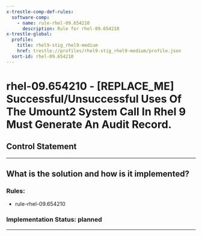 ```yaml
---
x-trestle-comp-def-rules:
  software-comp:
    - name: rule-rhel-09.654210
      description: Rule for rhel-09.654210
x-trestle-global:
  profile:
    title: rhel9-stig_rhel9-medium
    href: trestle://profiles/rhel9-stig_rhel9-medium/profile.json
  sort-id: rhel-09.654210
---
```


# rhel-09.654210 - \[REPLACE_ME\] Successful/Unsuccessful Uses Of The Umount2 System Call In Rhel 9 Must Generate An Audit Record.

## Control Statement

______________________________________________________________________

## What is the solution and how is it implemented?

<!-- For implementation status enter one of: implemented, partial, planned, alternative, not-applicable -->

<!-- Note that the list of rules under ### Rules: is read-only and changes will not be captured after assembly to JSON -->

<!-- Add control implementation description here for control: rhel-09.654210 -->

### Rules:

  - rule-rhel-09.654210

### Implementation Status: planned

______________________________________________________________________
